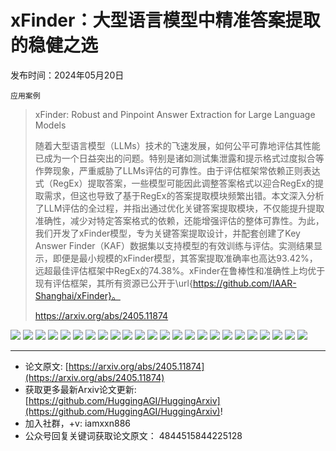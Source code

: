 # xFinder：大型语言模型中精准答案提取的稳健之选
发布时间：2024年05月20日

`应用案例`
> xFinder: Robust and Pinpoint Answer Extraction for Large Language Models
>
> 随着大型语言模型（LLMs）技术的飞速发展，如何公平可靠地评估其性能已成为一个日益突出的问题。特别是诸如测试集泄露和提示格式过度拟合等作弊现象，严重威胁了LLMs评估的可靠性。由于评估框架常依赖正则表达式（RegEx）提取答案，一些模型可能因此调整答案格式以迎合RegEx的提取需求，但这也导致了基于RegEx的答案提取模块频繁出错。本文深入分析了LLM评估的全过程，并指出通过优化关键答案提取模块，不仅能提升提取准确性，减少对特定答案格式的依赖，还能增强评估的整体可靠性。为此，我们开发了xFinder模型，专为关键答案提取设计，并配套创建了Key Answer Finder（KAF）数据集以支持模型的有效训练与评估。实测结果显示，即便是最小规模的xFinder模型，其答案提取准确率也高达93.42%，远超最佳评估框架中RegEx的74.38%。xFinder在鲁棒性和准确性上均优于现有评估框架，其所有资源已公开于\url{https://github.com/IAAR-Shanghai/xFinder}。
>
> https://arxiv.org/abs/2405.11874

![](https://raw.githubusercontent.com/HuggingAGI/HuggingArxiv/main/paper_images/2405.11874/weakness_eval.jpg)
![](https://raw.githubusercontent.com/HuggingAGI/HuggingArxiv/main/paper_images/2405.11874/example.jpg)
![](https://raw.githubusercontent.com/HuggingAGI/HuggingArxiv/main/paper_images/2405.11874/framework.jpg)
![](https://raw.githubusercontent.com/HuggingAGI/HuggingArxiv/main/paper_images/2405.11874/x1.png)
![](https://raw.githubusercontent.com/HuggingAGI/HuggingArxiv/main/paper_images/2405.11874/x2.png)
![](https://raw.githubusercontent.com/HuggingAGI/HuggingArxiv/main/paper_images/2405.11874/x3.png)
![](https://raw.githubusercontent.com/HuggingAGI/HuggingArxiv/main/paper_images/2405.11874/x4.png)
![](https://raw.githubusercontent.com/HuggingAGI/HuggingArxiv/main/paper_images/2405.11874/x5.png)
![](https://raw.githubusercontent.com/HuggingAGI/HuggingArxiv/main/paper_images/2405.11874/x6.png)
![](https://raw.githubusercontent.com/HuggingAGI/HuggingArxiv/main/paper_images/2405.11874/x7.png)
![](https://raw.githubusercontent.com/HuggingAGI/HuggingArxiv/main/paper_images/2405.11874/x8.png)
![](https://raw.githubusercontent.com/HuggingAGI/HuggingArxiv/main/paper_images/2405.11874/x9.png)
![](https://raw.githubusercontent.com/HuggingAGI/HuggingArxiv/main/paper_images/2405.11874/x10.png)
![](https://raw.githubusercontent.com/HuggingAGI/HuggingArxiv/main/paper_images/2405.11874/x11.png)
![](https://raw.githubusercontent.com/HuggingAGI/HuggingArxiv/main/paper_images/2405.11874/x12.png)
![](https://raw.githubusercontent.com/HuggingAGI/HuggingArxiv/main/paper_images/2405.11874/x13.png)
![](https://raw.githubusercontent.com/HuggingAGI/HuggingArxiv/main/paper_images/2405.11874/x14.png)
![](https://raw.githubusercontent.com/HuggingAGI/HuggingArxiv/main/paper_images/2405.11874/x15.png)
![](https://raw.githubusercontent.com/HuggingAGI/HuggingArxiv/main/paper_images/2405.11874/x16.png)
![](https://raw.githubusercontent.com/HuggingAGI/HuggingArxiv/main/paper_images/2405.11874/x17.png)
![](https://raw.githubusercontent.com/HuggingAGI/HuggingArxiv/main/paper_images/2405.11874/x18.png)
![](https://raw.githubusercontent.com/HuggingAGI/HuggingArxiv/main/paper_images/2405.11874/x19.png)
![](https://raw.githubusercontent.com/HuggingAGI/HuggingArxiv/main/paper_images/2405.11874/x20.png)
![](https://raw.githubusercontent.com/HuggingAGI/HuggingArxiv/main/paper_images/2405.11874/x21.png)

<hr />

- 论文原文: [https://arxiv.org/abs/2405.11874](https://arxiv.org/abs/2405.11874)
- 获取更多最新Arxiv论文更新: [https://github.com/HuggingAGI/HuggingArxiv](https://github.com/HuggingAGI/HuggingArxiv)!
- 加入社群，+v: iamxxn886
- 公众号回复关键词获取论文原文： 4844515844225128
